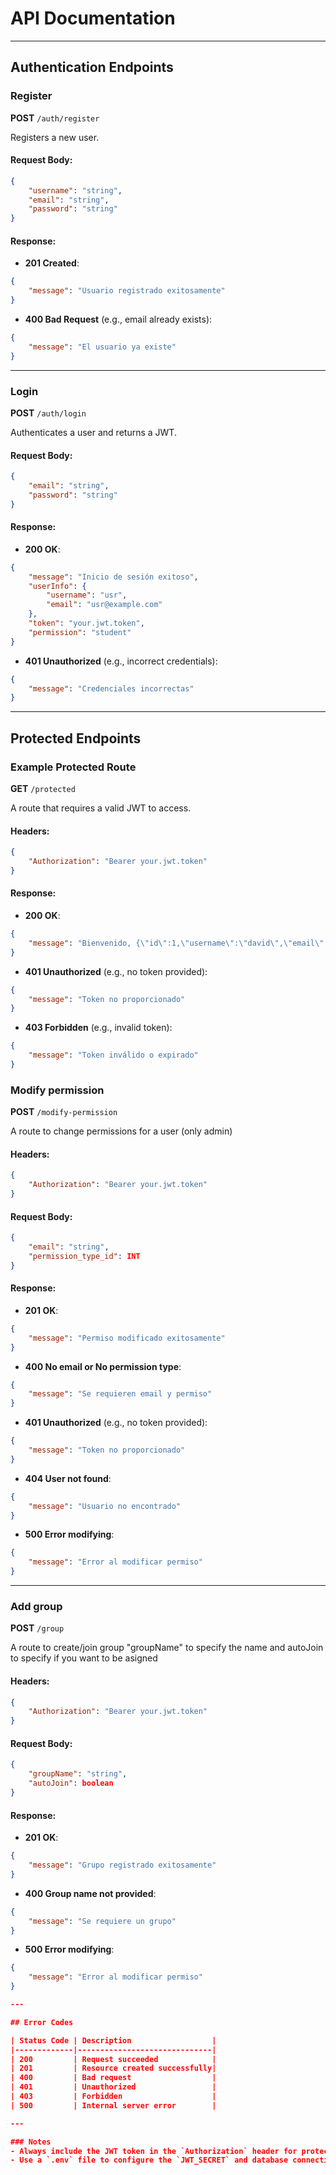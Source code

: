 # API Documentation

---

## Authentication Endpoints

### **Register**
**POST** `/auth/register`

Registers a new user.

#### **Request Body:**
```json
{
    "username": "string",
    "email": "string",
    "password": "string"
}
```

#### **Response:**
- **201 Created**:
```json
{
    "message": "Usuario registrado exitosamente"
}
```

- **400 Bad Request** (e.g., email already exists):
```json
{
    "message": "El usuario ya existe"
}
```

---

### **Login**
**POST** `/auth/login`

Authenticates a user and returns a JWT.

#### **Request Body:**
```json
{
    "email": "string",
    "password": "string"
}
```

#### **Response:**
- **200 OK**:
```json
{
    "message": "Inicio de sesión exitoso",
    "userInfo": {
        "username": "usr",
        "email": "usr@example.com"
    },
    "token": "your.jwt.token",
    "permission": "student"
}
```

- **401 Unauthorized** (e.g., incorrect credentials):
```json
{
    "message": "Credenciales incorrectas"
}
```

---

## Protected Endpoints

### **Example Protected Route**
**GET** `/protected`

A route that requires a valid JWT to access.

#### **Headers:**
```json
{
    "Authorization": "Bearer your.jwt.token"
}
```

#### **Response:**
- **200 OK**:
```json
{
    "message": "Bienvenido, {\"id\":1,\"username\":\"david\",\"email\":\"david@example.com\",\"iat\":1678376478,\"exp\":1678380078}"
}
```

- **401 Unauthorized** (e.g., no token provided):
```json
{
    "message": "Token no proporcionado"
}
```

- **403 Forbidden** (e.g., invalid token):
```json
{
    "message": "Token inválido o expirado"
}
```

### **Modify permission**
**POST** `/modify-permission`

A route to change permissions for a user (only admin)

#### **Headers:**
```json
{
    "Authorization": "Bearer your.jwt.token"
}
```
#### **Request Body:**
```json
{
    "email": "string",
    "permission_type_id": INT
}
```

#### **Response:**
- **201 OK**:
```json
{
    "message": "Permiso modificado exitosamente"
}
```

- **400 No email or No permission type**:
```json
{
    "message": "Se requieren email y permiso"
}
```

- **401 Unauthorized** (e.g., no token provided):
```json
{
    "message": "Token no proporcionado"
}
```

- **404 User not found**:
```json
{
    "message": "Usuario no encontrado"
}
```

- **500 Error modifying**:
```json
{
    "message": "Error al modificar permiso"
}
```

---

### **Add group**
**POST** `/group`

A route to create/join group "groupName" to specify the name and autoJoin to specify if you want to be asigned

#### **Headers:**
```json
{
    "Authorization": "Bearer your.jwt.token"
}
```
#### **Request Body:**
```json
{
    "groupName": "string",
    "autoJoin": boolean
}
```

#### **Response:**
- **201 OK**:
```json
{
    "message": "Grupo registrado exitosamente"
}
```

- **400 Group name not provided**:
```json
{
    "message": "Se requiere un grupo"
}
```

- **500 Error modifying**:
```json
{
    "message": "Error al modificar permiso"
}

---

## Error Codes

| Status Code | Description                  |
|-------------|------------------------------|
| 200         | Request succeeded            |
| 201         | Resource created successfully|
| 400         | Bad request                  |
| 401         | Unauthorized                 |
| 403         | Forbidden                    |
| 500         | Internal server error        |

---

### Notes
- Always include the JWT token in the `Authorization` header for protected routes.
- Use a `.env` file to configure the `JWT_SECRET` and database connection details.

